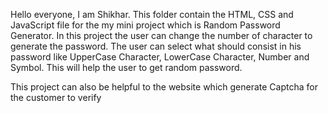 Hello everyone, I am Shikhar.
This folder contain the HTML, CSS and JavaScript file for the my mini project which is Random Password Generator.
In this project the user can change the number of character to generate the password.
The user can select what should consist in his password like UpperCase Character, LowerCase Character, Number and Symbol.
This will help the user to get random password.

This project can also be helpful to the website which generate Captcha for the customer to verify
